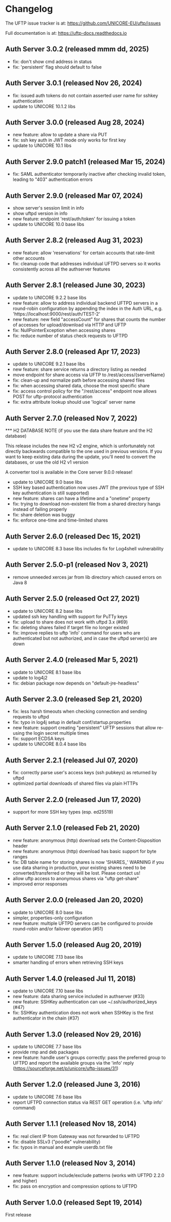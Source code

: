 Changelog
=========================================

The UFTP issue tracker is at:
https://github.com/UNICORE-EU/uftp/issues

Full documentation is at:
https://uftp-docs.readthedocs.io


Auth Server 3.0.2 (released mmm dd, 2025)
-----------------------------------------
 - fix: don't show cmd address in status
 - fix: 'persistent' flag should default to false
 
Auth Server 3.0.1 (released Nov 26, 2024)
-----------------------------------------
 - fix: issued auth tokens do not contain asserted user name
   for sshkey authentication
 - update to UNICORE 10.1.2 libs

Auth Server 3.0.0 (released Aug 28, 2024)
-----------------------------------------
 - new feature: allow to update a share via PUT
 - fix: ssh key auth in JWT mode only works for first key
 - update to UNICORE 10.1 libs

Auth Server 2.9.0 patch1 (released Mar 15, 2024)
------------------------------------------------
 - fix: SAML authenticator temporarily inactive after checking 
   invalid token, leading to "403" authentication errors

Auth Server 2.9.0 (released Mar 07, 2024)
-----------------------------------------
 - show server's session limit in info
 - show uftpd version in info
 - new feature: endpoint 'rest/auth/token' for issuing a token
 - update to UNICORE 10.0 base libs  

Auth Server 2.8.2 (released Aug  31, 2023)
------------------------------------------
 - new feature: allow 'reservations' for certain accounts
   that rate-limit other accounts
 - fix: cleanup code that addresses individual UFTPD servers
   so it works consistently across all the authserver features

Auth Server 2.8.1 (released June 30, 2023)
------------------------------------------
 - update to UNICORE 9.2.2 base libs
 - new feature: allow to address individual backend UFTPD servers
   in a round-robin configuration by appending the index in the
   Auth URL, e.g. 'https://localhost:9000/rest/auth/TEST-2'
 - new feature: new field "accessCount" for shares that counts
   the number of accesses for upload/download via HTTP and UFTP
 - fix: NullPointerException when accessing shares
 - fix: reduce number of status check requests to UFTPD

Auth Server 2.8.0 (released Apr 17, 2023)
-----------------------------------------
 - update to UNICORE 9.2.1 base libs
 - new feature: share service returns a directory listing as needed
 - move endpoint for share access via UFTP to /rest/access/{serverName}
 - fix: clean-up and normalize path before accessing shared files
 - fix: when accessing shared data, choose the most specific share
 - fix: access control policy for the "/rest/access" endpoint now allows
   POST for uftp-protocol authentication
 - fix: extra attribute lookup should use 'logical' server name


Auth Server 2.7.0 (released Nov 7, 2022)
----------------------------------------

*** H2 DATABASE NOTE (if you use the data share feature and the H2 database)

   This release includes the new H2 v2 engine, which is unfortunately
   not directly backwards compatible to the one used in previous versions.
   If you want to keep existing data during the update, you'll
   need to convert the databases, or use the old H2 v1 version

   A converter tool is available in the Core server 9.0.0 release!

 - update to UNICORE 9.0 base libs
 - SSH key based authentication now uses JWT
   (the previous type of SSH key authentication is still supported)
 - new feature: shares can have a lifetime and a "onetime" property
 - fix: trying to download non-existent file from a shared directory
   hangs instead of failing properly
 - fix: share deletion was buggy
 - fix: enforce one-time and time-limited shares

Auth Server 2.6.0 (released Dec 15, 2021)
------------------------------------------
 - update to UNICORE 8.3 base libs
   includes fix for Log4shell vulnerability

Auth Server 2.5.0-p1 (released Nov 3, 2021)
--------------------------------------------
 - remove unneeded xerces jar from lib directory
   which caused errors on Java 8

Auth Server 2.5.0 (released Oct 27, 2021)
-----------------------------------------
 - update to UNICORE 8.2 base libs
 - updated ssh key handling with support for PuTTy keys
 - fix: upload to share does not work with uftpd 3.x (#69)
 - fix: deleting shares failed if target file no longer
   existed
 - fix: improve replies to uftp 'info' command for users who
   are authenticated but not authorized, and in case
   the uftpd server(s) are down

Auth Server 2.4.0 (released Mar 5, 2021)
-----------------------------------------
 - update to UNICORE 8.1 base libs
 - update to log4j2
 - fix: debian package now depends on "default-jre-headless"

Auth Server 2.3.0 (released Sep 21, 2020)
-----------------------------------------
 - fix: less harsh timeouts when checking connection
   and sending requests to uftpd
 - fix: typo in log4j setup in default conf/startup.properties
 - new feature: support creating "persistent" UFTP sessions
   that allow re-using the login secret multiple times
 - fix: support ECDSA keys
 - update to UNICORE 8.0.4 base libs
 
Auth Server 2.2.1 (released Jul 07, 2020)
-----------------------------------------
 - fix: correctly parse user's access keys (ssh pubkeys)
   as returned by uftpd
 - optimized partial downloads of shared files
   via plain HTTPs

Auth Server 2.2.0 (released Jun 17, 2020)
-----------------------------------------
 - support for more SSH key types (esp. ed25519)

Auth Server 2.1.0 (released Feb 21, 2020)
-----------------------------------------
 - new feature: anonymous (http) download sets the Content-Disposition header
 - new feature: anonymous (http) download has basic support for byte ranges
 - fix: DB table name for storing shares is now 'SHARES_<servername>'
   WARNING if you use data sharing in production, your existing shares
   need to be converted/transferred or they will be lost.
   Please contact us!
 - allow uftp access to anonymous shares via "uftp get-share"
 - improved error responses

Auth Server 2.0.0 (released Jan 20, 2020)
-----------------------------------------
 - update to UNICORE 8.0 base libs
 - simpler, properties-only configuration
 - new feature: multiple UFTPD servers can be configured
   to provide round-robin and/or failover operation (#51)

Auth Server 1.5.0 (released Aug 20, 2019)
-----------------------------------------
 - update to UNICORE 7.13 base libs
 - smarter handling of errors when retrieving SSH keys
 
Auth Server 1.4.0 (released Jul 11, 2018)
-----------------------------------------
 - update to UNICORE 7.10 base libs
 - new feature: data sharing service included in authserver (#33)
 - new feature: SSHKey authentication can use ~/.ssh/authorized_keys (#47)
 - fix: SSHKey authentication does not work when SSHKey is
   the first authenticator in the chain (#37)

Auth Server 1.3.0 (released Nov 29, 2016)
-----------------------------------------
 - update to UNICORE 7.7 base libs
 - provide rmp and deb packages
 - new feature: handle user's groups correctly: pass the
   preferred group to UFTPD and report the available groups via
   the 'info' reply (https://sourceforge.net/p/unicore/uftp-issues/31)

Auth Server 1.2.0 (released June 3, 2016)
-----------------------------------------
 - update to UNICORE 7.6 base libs
 - report UFTPD connection status via REST GET
   operation (i.e. 'uftp info' command)

Auth Server 1.1.1 (released Nov 18, 2014)
-----------------------------------------
 - fix: real client IP from Gateway was not forwarded
   to UFTPD
 - fix: disable SSLv3 ("poodle" vulnerability) 
 - fix: typos in manual and example userdb.txt file

Auth Server 1.1.0 (released Nov 3, 2014)
----------------------------------------
 - new feature: support include/exclude patterns
   (works with UFTPD 2.2.0 and higher)
 - fix: pass on encryption and compression options to
   UFTPD

Auth Server 1.0.0 (released Sept 19, 2014)
------------------------------------------

First release

